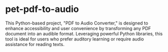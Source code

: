 # pet-pdf-to-audio
This Python-based project, "PDF to Audio Converter," is designed to enhance accessibility and user convenience by transforming any PDF document into an audible format. Leveraging powerful Python libraries, this tool is ideal for users who prefer auditory learning or require audio assistance for reading texts.

